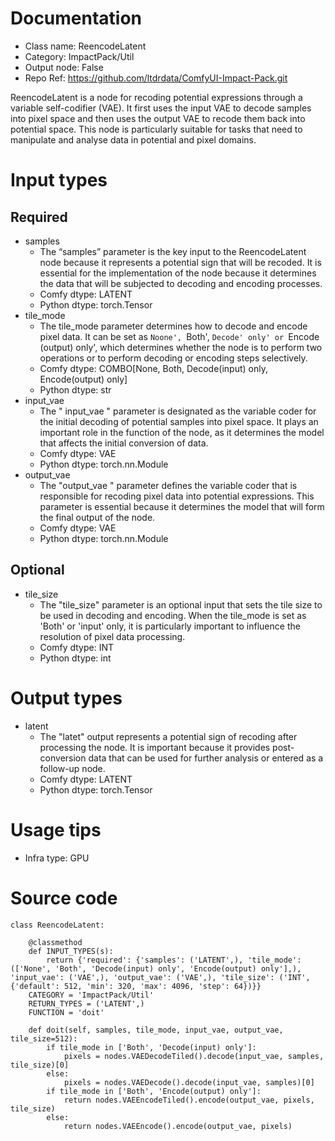 # Documentation
- Class name: ReencodeLatent
- Category: ImpactPack/Util
- Output node: False
- Repo Ref: https://github.com/ltdrdata/ComfyUI-Impact-Pack.git

ReencodeLatent is a node for recoding potential expressions through a variable self-codifier (VAE). It first uses the input VAE to decode samples into pixel space and then uses the output VAE to recode them back into potential space. This node is particularly suitable for tasks that need to manipulate and analyse data in potential and pixel domains.

# Input types
## Required
- samples
    - The “samples” parameter is the key input to the ReencodeLatent node because it represents a potential sign that will be recoded. It is essential for the implementation of the node because it determines the data that will be subjected to decoding and encoding processes.
    - Comfy dtype: LATENT
    - Python dtype: torch.Tensor
- tile_mode
    - The tile_mode parameter determines how to decode and encode pixel data. It can be set as `Noone', `Both', `Decode' only' or `Encode (output) only', which determines whether the node is to perform two operations or to perform decoding or encoding steps selectively.
    - Comfy dtype: COMBO[None, Both, Decode(input) only, Encode(output) only]
    - Python dtype: str
- input_vae
    - The " input_vae " parameter is designated as the variable coder for the initial decoding of potential samples into pixel space. It plays an important role in the function of the node, as it determines the model that affects the initial conversion of data.
    - Comfy dtype: VAE
    - Python dtype: torch.nn.Module
- output_vae
    - The "output_vae " parameter defines the variable coder that is responsible for recoding pixel data into potential expressions. This parameter is essential because it determines the model that will form the final output of the node.
    - Comfy dtype: VAE
    - Python dtype: torch.nn.Module
## Optional
- tile_size
    - The "tile_size" parameter is an optional input that sets the tile size to be used in decoding and encoding. When the tile_mode is set as 'Both' or 'input' only, it is particularly important to influence the resolution of pixel data processing.
    - Comfy dtype: INT
    - Python dtype: int

# Output types
- latent
    - The "latet" output represents a potential sign of recoding after processing the node. It is important because it provides post-conversion data that can be used for further analysis or entered as a follow-up node.
    - Comfy dtype: LATENT
    - Python dtype: torch.Tensor

# Usage tips
- Infra type: GPU

# Source code
```
class ReencodeLatent:

    @classmethod
    def INPUT_TYPES(s):
        return {'required': {'samples': ('LATENT',), 'tile_mode': (['None', 'Both', 'Decode(input) only', 'Encode(output) only'],), 'input_vae': ('VAE',), 'output_vae': ('VAE',), 'tile_size': ('INT', {'default': 512, 'min': 320, 'max': 4096, 'step': 64})}}
    CATEGORY = 'ImpactPack/Util'
    RETURN_TYPES = ('LATENT',)
    FUNCTION = 'doit'

    def doit(self, samples, tile_mode, input_vae, output_vae, tile_size=512):
        if tile_mode in ['Both', 'Decode(input) only']:
            pixels = nodes.VAEDecodeTiled().decode(input_vae, samples, tile_size)[0]
        else:
            pixels = nodes.VAEDecode().decode(input_vae, samples)[0]
        if tile_mode in ['Both', 'Encode(output) only']:
            return nodes.VAEEncodeTiled().encode(output_vae, pixels, tile_size)
        else:
            return nodes.VAEEncode().encode(output_vae, pixels)
```
